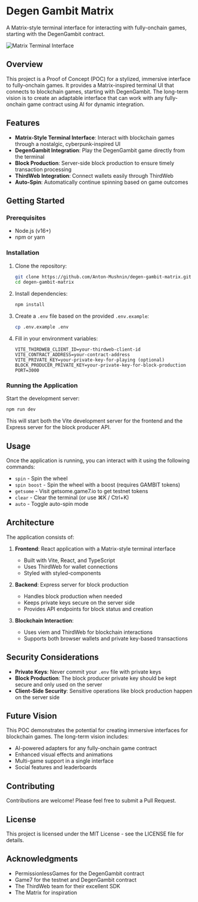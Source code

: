 # Degen Gambit Matrix

A Matrix-style terminal interface for interacting with fully-onchain games, starting with the DegenGambit contract.

![Matrix Terminal Interface](https://i.imgur.com/placeholder.png)

## Overview

This project is a Proof of Concept (POC) for a stylized, immersive interface to fully-onchain games. It provides a Matrix-inspired terminal UI that connects to blockchain games, starting with DegenGambit. The long-term vision is to create an adaptable interface that can work with any fully-onchain game contract using AI for dynamic integration.

## Features

- **Matrix-Style Terminal Interface**: Interact with blockchain games through a nostalgic, cyberpunk-inspired UI
- **DegenGambit Integration**: Play the DegenGambit game directly from the terminal
- **Block Production**: Server-side block production to ensure timely transaction processing
- **ThirdWeb Integration**: Connect wallets easily through ThirdWeb
- **Auto-Spin**: Automatically continue spinning based on game outcomes

## Getting Started

### Prerequisites

- Node.js (v16+)
- npm or yarn

### Installation

1. Clone the repository:
   ```bash
   git clone https://github.com/Anton-Mushnin/degen-gambit-matrix.git
   cd degen-gambit-matrix
   ```

2. Install dependencies:
   ```bash
   npm install
   ```

3. Create a `.env` file based on the provided `.env.example`:
   ```bash
   cp .env.example .env
   ```

4. Fill in your environment variables:
   ```
   VITE_THIRDWEB_CLIENT_ID=your-thirdweb-client-id
   VITE_CONTRACT_ADDRESS=your-contract-address
   VITE_PRIVATE_KEY=your-private-key-for-playing (optional)
   BLOCK_PRODUCER_PRIVATE_KEY=your-private-key-for-block-production
   PORT=3000
   ```

### Running the Application

Start the development server:
```bash
npm run dev
```

This will start both the Vite development server for the frontend and the Express server for the block producer API.

## Usage

Once the application is running, you can interact with it using the following commands:

- `spin` - Spin the wheel
- `spin boost` - Spin the wheel with a boost (requires GAMBIT tokens)
- `getsome` - Visit getsome.game7.io to get testnet tokens
- `clear` - Clear the terminal (or use ⌘K / Ctrl+K)
- `auto` - Toggle auto-spin mode

## Architecture

The application consists of:

1. **Frontend**: React application with a Matrix-style terminal interface
   - Built with Vite, React, and TypeScript
   - Uses ThirdWeb for wallet connections
   - Styled with styled-components

2. **Backend**: Express server for block production
   - Handles block production when needed
   - Keeps private keys secure on the server side
   - Provides API endpoints for block status and creation

3. **Blockchain Interaction**: 
   - Uses viem and ThirdWeb for blockchain interactions
   - Supports both browser wallets and private key-based transactions

## Security Considerations

- **Private Keys**: Never commit your `.env` file with private keys
- **Block Production**: The block producer private key should be kept secure and only used on the server
- **Client-Side Security**: Sensitive operations like block production happen on the server side

## Future Vision

This POC demonstrates the potential for creating immersive interfaces for blockchain games. The long-term vision includes:

- AI-powered adapters for any fully-onchain game contract
- Enhanced visual effects and animations
- Multi-game support in a single interface
- Social features and leaderboards

## Contributing

Contributions are welcome! Please feel free to submit a Pull Request.

## License

This project is licensed under the MIT License - see the LICENSE file for details.

## Acknowledgments

- PermissionlessGames for the DegenGambit contract
- Game7 for the testnet and DegenGambit contract
- The ThirdWeb team for their excellent SDK
- The Matrix for inspiration
